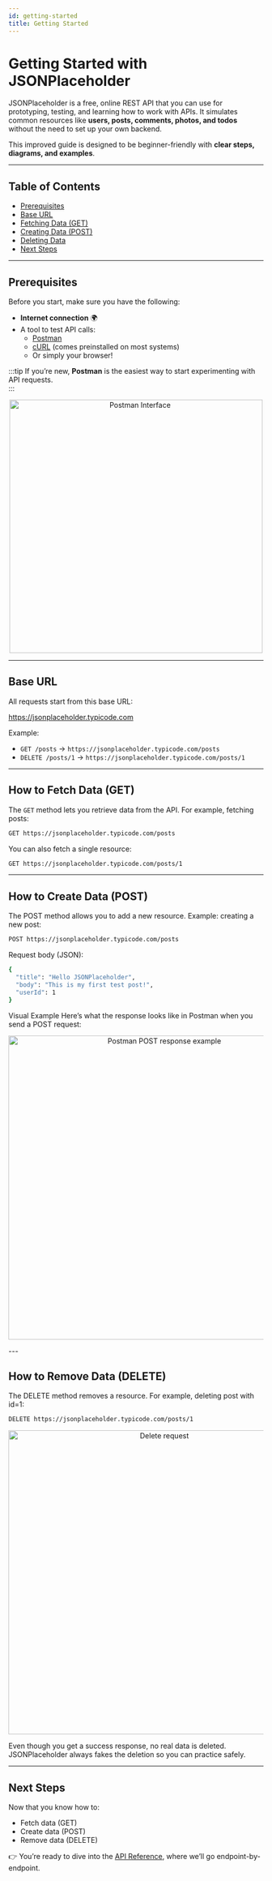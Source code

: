 ```yaml
---
id: getting-started
title: Getting Started
---
```


# Getting Started with JSONPlaceholder

JSONPlaceholder is a free, online REST API that you can use for prototyping, testing, and learning how to work with APIs.  It simulates common resources like **users, posts, comments, photos, and todos** without the need to set up your own backend.
  

This improved guide is designed to be beginner-friendly with **clear steps, diagrams, and examples**.

---

## Table of Contents
- [Prerequisites](#prerequisites)  
- [Base URL](#base-url)  
- [Fetching Data (GET)](#how-to-fetch-data-get)  
- [Creating Data (POST)](#how-to-create-data-post)  
- [Deleting Data](#how-to-remove-data-delete)  
- [Next Steps](#next-steps)  
 

---

## Prerequisites

Before you start, make sure you have the following:

- **Internet connection** 🌍  
- A tool to test API calls:
  - [Postman](https://www.postman.com/downloads/)  
  - [cURL](https://curl.se/) (comes preinstalled on most systems)  
  - Or simply your browser!  

:::tip
If you’re new, **Postman** is the easiest way to start experimenting with API requests.  
:::
<p align="center">
 <img src="/img/postman-interface.gif" alt="Postman Interface" width="500"/>
</p>

---


##  Base URL

All requests start from this base URL:

https://jsonplaceholder.typicode.com

Example:  
- `GET /posts` → `https://jsonplaceholder.typicode.com/posts`  
- `DELETE /posts/1` → `https://jsonplaceholder.typicode.com/posts/1`  

---

## How to Fetch Data (GET)

The `GET` method lets you retrieve data from the API. For example, fetching posts:

```bash
GET https://jsonplaceholder.typicode.com/posts
```
You can also fetch a single resource:

```bash
GET https://jsonplaceholder.typicode.com/posts/1
```
---
## How to Create Data (POST)

The POST method allows you to add a new resource.
Example: creating a new post:

```bash
POST https://jsonplaceholder.typicode.com/posts
```

Request body (JSON):

```bash
{
  "title": "Hello JSONPlaceholder",
  "body": "This is my first test post!",
  "userId": 1
}
```

Visual Example
Here’s what the response looks like in Postman when you send a POST request:

<p align="center">
  <img src="/img/successful-post-request.jpg" alt="Postman POST response example" width="600"/>
</p>
---

## How to Remove Data (DELETE)

The DELETE method removes a resource.
For example, deleting post with id=1:

```bash
DELETE https://jsonplaceholder.typicode.com/posts/1
```

<p align="center">
  <img src="/img/delete-request.jpg" alt="Delete request" width="600"/>
</p>

Even though you get a success response, no real data is deleted.
JSONPlaceholder always fakes the deletion so you can practice safely.

---

## Next Steps
Now that you know how to:
- Fetch data (GET)
- Create data (POST)
- Remove data (DELETE)

👉 You’re ready to dive into the [API Reference](/docs/writetech-portfolio/documentation-tooling/api-reference/get-user.md), where we’ll go endpoint-by-endpoint.





